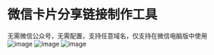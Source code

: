 # 微信卡片分享链接制作工具
无需微信公众号，无需配置，支持任意域名，仅支持在微信电脑版中使用
![image](https://p.pstatp.com/origin/pgc-image/f5e45ce1965b49fc8be706a274d54a52)
![image](https://p.pstatp.com/origin/pgc-image/e2a4e4f0f4844db0bb6c8ee18c95819c)
![image](https://p.pstatp.com/origin/pgc-image/3b9dcfd94ff344b0913f93b0e8052f58)
